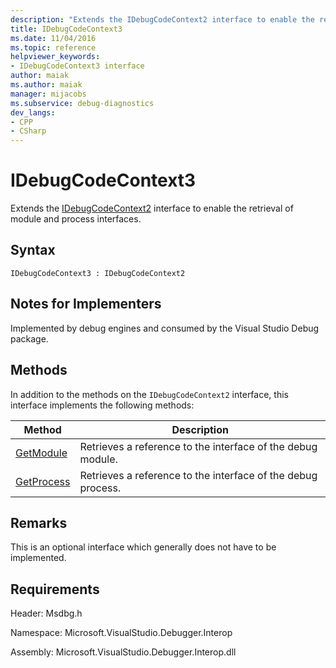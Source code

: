 ```yaml
---
description: "Extends the IDebugCodeContext2 interface to enable the retrieval of module and process interfaces."
title: IDebugCodeContext3
ms.date: 11/04/2016
ms.topic: reference
helpviewer_keywords:
- IDebugCodeContext3 interface
author: maiak
ms.author: maiak
manager: mijacobs
ms.subservice: debug-diagnostics
dev_langs:
- CPP
- CSharp
---
```

# IDebugCodeContext3

Extends the [IDebugCodeContext2](../../../extensibility/debugger/reference/idebugcodecontext2.md) interface to enable the retrieval of module and process interfaces.

## Syntax

```
IDebugCodeContext3 : IDebugCodeContext2
```

## Notes for Implementers
 Implemented by debug engines and consumed by the Visual Studio Debug package.

## Methods
 In addition to the methods on the `IDebugCodeContext2` interface, this interface implements the following methods:

|Method|Description|
|------------|-----------------|
|[GetModule](../../../extensibility/debugger/reference/idebugcodecontext3-getmodule.md)|Retrieves a reference to the interface of the debug module.|
|[GetProcess](../../../extensibility/debugger/reference/idebugcodecontext3-getprocess.md)|Retrieves a reference to the interface of the debug process.|

## Remarks
 This is an optional interface which generally does not have to be implemented.

## Requirements
 Header: Msdbg.h

 Namespace: Microsoft.VisualStudio.Debugger.Interop

 Assembly: Microsoft.VisualStudio.Debugger.Interop.dll
